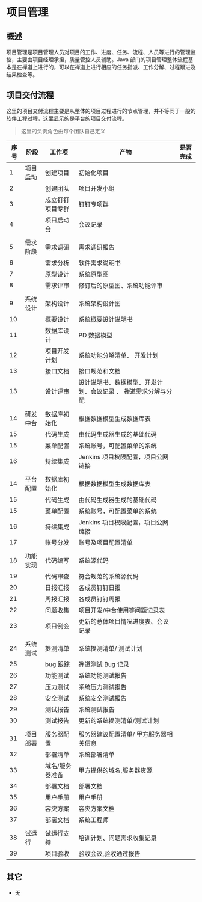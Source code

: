 # 项目管理

## 概述

项目管理是项目管理人员对项目的工作、进度、任务、流程、人员等进行的管理监控，主要由项目经理承担，质量管控人员辅助。Java 部门的项目管理整体流程基本是在禅道上进行的，可以在禅道上进行相应的任务指派、工作分解、过程跟进及结果检查等。

## 项目交付流程

这里的项目交付流程主要是从整体的项目过程进行的节点管理，并不等同于一般的软件工程过程，这里显示的是平台的项目交付流程。

> 这里的负责角色由每个团队自己定义

| 序号 | 阶段     | 工作项           | 产物                                                           | 是否完成 |
| ---- | -------- | ---------------- | -------------------------------------------------------------- | -------- |
| 1    | 项目启动 | 创建项目         | 初始化项目                                                     |          |
| 2    |          | 创建团队         | 项目开发小组                                                   |          |
| 3    |          | 成立钉钉项目专群 | 钉钉专项群                                                     |          |
| 4    |          | 项目启动会       | 会议记录                                                       |          |
|      |          |                  |                                                                |          |
| 5    | 需求阶段 | 需求调研         | 需求调研报告                                                   |          |
| 6    |          | 需求分析         | 软件需求说明书                                                 |          |
| 7    |          | 原型设计         | 系统原型图                                                     |          |
| 8    |          | 需求评审         | 修订后的原型图、系统功能评审                                   |          |
|      |          |                  |                                                                |          |
| 9    | 系统设计 | 架构设计         | 系统架构设计图                                                 |          |
| 10   |          | 概要设计         | 系统概要设计说明书                                             |          |
| 11   |          | 数据库设计       | PD 数据模型                                                    |          |
| 12   |          | 项目开发计划     | 系统功能分解清单、 开发计划                                    |          |
| 13   |          | 接口文档         | 接口规范和文档                                                 |          |
| 13   |          | 设计评审         | 设计说明书、数据模型、开发计划、会议记录 、 禅道需求分解与分配 |          |
|      |          |                  |                                                                |          |
| 14   | 研发中台 | 数据库初始化     | 根据数据模型生成数据库表                                       |          |
| 15   |          | 代码生成         | 由代码生成器生成的基础代码                                     |          |
| 15   |          | 菜单配置         | 系统账号，可配置菜单的系统                                     |          |
| 16   |          | 持续集成         | Jenkins 项目权限配置，项目公网链接                             |          |
|      |          |                  |                                                                |          |
| 14   | 平台配置 | 数据库初始化     | 根据数据模型生成数据库表                                       |          |
| 15   |          | 代码生成         | 由代码生成器生成的基础代码                                     |          |
| 15   |          | 菜单配置         | 系统账号，可配置菜单的系统                                     |          |
| 16   |          | 持续集成         | Jenkins 项目权限配置，项目公网链接                             |          |
| 17   |          | 账号分发         | 账号及项目配置清单                                             |          |
|      |          |                  |                                                                |          |
| 18   | 功能实现 | 代码编写         | 系统源代码                                                     |          |
| 19   |          | 代码审查         | 符合规范的系统源代码                                           |          |
| 20   |          | 日报汇报         | 各成员钉钉日报                                                 |          |
| 21   |          | 周报汇报         | 各成员钉钉周报                                                 |          |
| 22   |          | 问题收集         | 项目开发/中台使用等问题记录表                                  |          |
| 23   |          | 项目例会         | 更新的总体项目情况进度表、会议记录                             |          |
|      |          |                  |                                                                |          |
| 24   | 系统测试 | 提测清单         | 系统提测清单/ 测试计划                                         |          |
| 25   |          | bug 跟踪         | 禅道测试 Bug 记录                                              |          |
| 26   |          | 功能测试         | 系统功能测试报告                                               |          |
| 27   |          | 压力测试         | 系统压力测试报告                                               |          |
| 28   |          | 安全测试         | 系统安全测试报告                                               |          |
| 29   |          | 测试报告         | 系统测试报告                                                   |          |
| 30   |          | 测试报告         | 更新的系统提测清单/测试计划                                    |          |
|      |          |                  |                                                                |          |
| 31   | 项目部署 | 服务器配置       | 服务器建议配置清单/ 甲方服务器相关信息                         |          |
| 32   |          | 部署清单         | 系统部署清单                                                   |          |
| 33   |          | 域名/服务器准备  | 甲方提供的域名,服务器资源                                      |          |
| 34   |          | 部署文档         | 部署文档                                                       |          |
| 35   |          | 用户手册         | 用户手册                                                       |          |
| 36   |          | 容灾方案         | 容灾方案文档                                                   |          |
| 37   |          | 部署文档         | 系统工程师                                                     |
|      |          |                  |                                                                |          |
| 38   | 试运行   | 试运行支持       | 培训计划、问题需求收集记录                                     |          |
| 39   |          | 项目验收         | 验收会议,验收通过报告                                          |          |

## 其它

- 无
